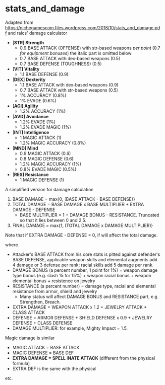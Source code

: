 # stats_and_damage

Adapted from https://nichegamescom.files.wordpress.com/2018/10/stats_and_damage.pdf and raics' damage calculator

- **[STR] Strength**
  - 0.9 BASE ATTACK (OFFENSE) with str-based weapons *per point* (0.7 *for equipment bonuses*) the italic part is omitted below
  - 0.7 BASE ATTACK with dex-based weapons (0.5) 
  - 0.7 BASE DEFENSE (TOUGHNESS) (0.5)
- **[VIT] Vitality**
  - 1.1 BASE DEFENSE (0.9) 
- **[DEX] Dexterity**
  - 1.1 BASE ATTACK with dex-based weapons (0.9) 
  - 0.7 BASE ATTACK with str-based weapons (0.5)
  - 1% ACCURACY (0.8%) 
  - 1% EVADE (0.6%) 
- **[AGI] Agility**  
  - 1.2% ACCURACY (1%)  
- **[AVD] Avoidance**  
  - 1.2% EVADE (1%)  
  - 1.2% EVADE MAGIC (1%)  
- **[INT] Intelligence**  
  - 1 MAGIC ATTACK (1)  
  - 1.2% MAGIC ACCURACY (0.8%)  
- **[MND] Mind**  
  - 0.9 MAGIC ATTACK (0.6)  
  - 0.8 MAGIC DEFENSE (0.6)  
  - 1.2% MAGIC ACCURACY (1%)  
  - 0.8% EVADE MAGIC (0.5%)  
- **[RES] Resistance**  
  - 1 MAGIC DEFENSE (1) 

A simplified version for damage calculation

1. BASE DAMAGE = max{0, (BASE ATTACK - BASE DEFENSE)}					
2. TOTAL DAMAGE = BASE DAMAGE x BASE MULTIPLIER + EXTRA DAMAGE - DEFENSE
	- BASE MULTIPLIER = 1 + DAMAGE BONUS - RESISTANCE. Truncated so that it lies between 0 and 2.5.
3. FINAL DAMAGE = max{1, (TOTAL DAMAGE x DAMAGE MULTIPLIER)}	

Note that if EXTRA DAMAGE - DEFENSE < 0, if will affect the total damage.

where

- Attacker's BASE ATTACK from his core stats is pitted against defender's BASE DEFENSE, applicable weapon skills and elemental augments add 4 damage or 3 defense per rank; racial skills add 5 damage per rank.
- DAMAGE BONUS (a percent number, 1 point for 1%) = weapon damage type bonus (e.g. slash 15 for 15%) + weapon racial bonus + weapon elemental bonus + resistence on jewelry
- RESISTANCE (a percent number) = damage type, racial and elemental resistance from armor, shield and jewelry
  - Many status will affect DAMAGE BONUS and RESISTANCE part, e.g. Strengthen, Breach.
- EXTRA DAMAGE = WEAPON ATTACK x 1.2 + JEWELRY ATTACK + CLASS ATTACK
- DEFENSE = ARMOR DEFENSE + SHIELD DEFENSE x 0.9 + JEWELRY DEFENSE + CLASS DEFENSE
- DAMAGE MULTIPLIER: for example, Mighty Impact = 1.5.

Magic damage is similar

- MAGIC ATTACK = BASE ATTACK
- MAGIC DEFENSE = BASE DEF
- **EXTRA DAMAGE = SPELL INATE ATTACK** (different from the physical formula)
- EXTRA DEF is the same with the physical

etc.